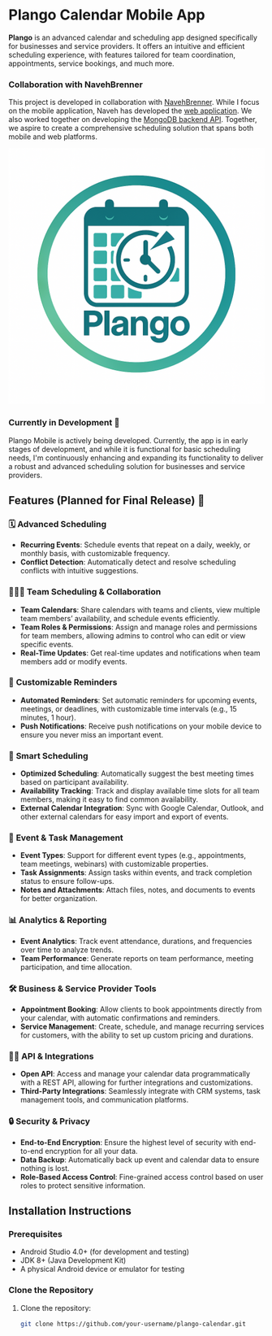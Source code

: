 # Plango Calendar Mobile App

**Plango** is an advanced calendar and scheduling app designed specifically for businesses and service providers. It offers an intuitive and efficient scheduling experience, with features tailored for team coordination, appointments, service bookings, and much more. 

### Collaboration with NavehBrenner

This project is developed in collaboration with [NavehBrenner](https://github.com/NavehBrenner/). While I focus on the mobile application, Naveh has developed the [web application](https://github.com/NavehBrenner/calendar-webapp). We also worked together on developing the [MongoDB backend API](https://github.com/NavehBrenner/Bussiness-Calendar-App). Together, we aspire to create a comprehensive scheduling solution that spans both mobile and web platforms.

![Plango Logo](assets/logo_v2.png)
### Currently in Development 🚧

Plango Mobile is actively being developed. Currently, the app is in early stages of development, and while it is functional for basic scheduling needs, I'm continuously enhancing and expanding its functionality to deliver a robust and advanced scheduling solution for businesses and service providers.


## Features (Planned for Final Release) 🚀

### 🗓️ **Advanced Scheduling**
- **Recurring Events**: Schedule events that repeat on a daily, weekly, or monthly basis, with customizable frequency.
- **Conflict Detection**: Automatically detect and resolve scheduling conflicts with intuitive suggestions.

### 🧑‍🤝‍🧑 **Team Scheduling & Collaboration**
- **Team Calendars**: Share calendars with teams and clients, view multiple team members’ availability, and schedule events efficiently.
- **Team Roles & Permissions**: Assign and manage roles and permissions for team members, allowing admins to control who can edit or view specific events.
- **Real-Time Updates**: Get real-time updates and notifications when team members add or modify events.

### 🔔 **Customizable Reminders**
- **Automated Reminders**: Set automatic reminders for upcoming events, meetings, or deadlines, with customizable time intervals (e.g., 15 minutes, 1 hour).
- **Push Notifications**: Receive push notifications on your mobile device to ensure you never miss an important event.

### 📅 **Smart Scheduling**
- **Optimized Scheduling**: Automatically suggest the best meeting times based on participant availability.
- **Availability Tracking**: Track and display available time slots for all team members, making it easy to find common availability.
- **External Calendar Integration**: Sync with Google Calendar, Outlook, and other external calendars for easy import and export of events.

### 🧩 **Event & Task Management**
- **Event Types**: Support for different event types (e.g., appointments, team meetings, webinars) with customizable properties.
- **Task Assignments**: Assign tasks within events, and track completion status to ensure follow-ups.
- **Notes and Attachments**: Attach files, notes, and documents to events for better organization.

### 📊 **Analytics & Reporting**
- **Event Analytics**: Track event attendance, durations, and frequencies over time to analyze trends.
- **Team Performance**: Generate reports on team performance, meeting participation, and time allocation.

### 🛠️ **Business & Service Provider Tools**
- **Appointment Booking**: Allow clients to book appointments directly from your calendar, with automatic confirmations and reminders.
- **Service Management**: Create, schedule, and manage recurring services for customers, with the ability to set up custom pricing and durations.

### 🧑‍💻 **API & Integrations**
- **Open API**: Access and manage your calendar data programmatically with a REST API, allowing for further integrations and customizations.
- **Third-Party Integrations**: Seamlessly integrate with CRM systems, task management tools, and communication platforms.

### 🔒 **Security & Privacy**
- **End-to-End Encryption**: Ensure the highest level of security with end-to-end encryption for all your data.
- **Data Backup**: Automatically back up event and calendar data to ensure nothing is lost.
- **Role-Based Access Control**: Fine-grained access control based on user roles to protect sensitive information.

## Installation Instructions

### Prerequisites
- Android Studio 4.0+ (for development and testing)
- JDK 8+ (Java Development Kit)
- A physical Android device or emulator for testing

### Clone the Repository
1. Clone the repository:
   ```bash
   git clone https://github.com/your-username/plango-calendar.git
